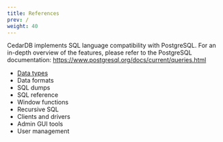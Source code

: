 ```yaml
---
title: References
prev: /
weight: 40
---
```


CedarDB implements SQL language compatibility with PostgreSQL.
For an in-depth overview of the features, please refer to the PostgreSQL
documentation: https://www.postgresql.org/docs/current/queries.html

* [Data types](./datatypes)
* Data formats
* SQL dumps
* SQL reference
* Window functions
* Recursive SQL
* Clients and drivers
* Admin GUI tools
* User management

